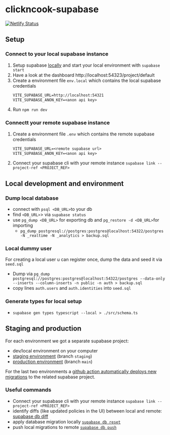 # clickncook-supabase

[![Netlify Status](https://api.netlify.com/api/v1/badges/ef79e64d-48f1-4ad6-9461-328b06b86385/deploy-status)](https://app.netlify.com/sites/jolly-cocada-5deecb/deploys)

## Setup

### Connect to your local supabase instance

1. Setup supabase [locally](https://supabase.com/docs/guides/cli/local-development) and start your local environment with `supabase start`
1. Have a look at the dashboard http://localhost:54323/project/default
1. Create a environment file `env.local` which contains the local supabase credentials
   ```txt
   VITE_SUPABASE_URL=http://localhost:54321
   VITE_SUPABASE_ANON_KEY=<anon api key>
   ```
1. Run `npm run dev`

### Connectt your remote supabase instance

1. Create a environment file `.env` which contains the remote supabase credentials
   ```txt
   VITE_SUPABASE_URL=<remote supabase url>
   VITE_SUPABASE_ANON_KEY=<anon api key>
   ```
2. Connect your supabase cli with your remote instance `supabase link --project-ref <PROJECT_REF>`

## Local development and environment

### Dump local database

- connect with `psql <DB_URL>`to your db
- find `<DB_URL>`> via `supabase status`
- use `pg_dump <DB_URL>` for exporting db and `pg_restore -d <DB_URL>`for importing
  - `pg_dump postgresql://postgres:postgres@localhost:54322/postgres -N _realtime -N _analytics > backup.sql  `

### Local dummy user

For creating a local user u can register once, dump the data and seed it via `seed.sql `

- Dump via `pg_dump postgresql://postgres:postgres@localhost:54322/postgres --data-only --inserts --column-inserts -n public -n auth > backup.sql`
- copy lines `auth.users` and `auth.identities` into `seed.sql`

### Generate types for local setup

- `supabase gen types typescript --local > ./src/schema.ts`

## Staging and production

For each environment we got a separate supabase project:

- dev/local environment on your computer
- [staging environment](https://staging--jolly-cocada-5deecb.netlify.app/) (branch `staging`)
- [production environment](https://jolly-cocada-5deecb.netlify.app/) (branch `main`)

For the last two environments a [github action automatically deploys new migrations](https://supabase.com/docs/guides/cli/managing-environments?environment=staging#deploy-a-migration) to the related supabase project.

### Useful commands

- Connect your supabase cli with your remote instance `supabase link --project-ref <PROJECT_REF>`
- identify diffs (like updated policies in the UI) between local and remote: [supabase db diff](https://supabase.com/docs/reference/cli/supabase-db-diff)
- apply database migration locally [`supabase db reset`](https://supabase.com/docs/reference/cli/supabase-db-reset)
- push local migrations to remote [`supabase db push`](https://supabase.com/docs/reference/cli/supabase-db-push)
